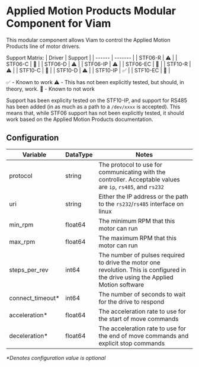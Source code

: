# Applied Motion Products Modular Component for Viam

This modular component allows Viam to control the Applied Motion Products line of motor drivers. 

Support Matrix:
| Driver | Support |
| ------ | ------- |
| STF06-R | :warning: | 
| STF06-C | :no_entry_sign: | 
| STF06-D | :warning: | 
| STF06-IP | :warning: |
| STF06-EC | :no_entry_sign: | 
| STF10-R | :warning: |
| STF10-C | :no_entry_sign: | 
| STF10-D | :warning: | 
| STF10-IP | :white_check_mark: | 
| STF10-EC | :no_entry_sign: | 

:white_check_mark: - Known to work
:warning: - This has not been explicitly tested, but should, in theory, work.
:no_entry_sign: - Known to not work

Support has been explicity tested on the STF10-IP, and support for RS485 has been added (in as much as a path to a `/dev/xxxx` is accepted). This means that, while STF06 support has not been explicitly tested, it should work based on the Applied Motion Products documentation.

## Configuration
| Variable | DataType | Notes |
| -------- | -------- | ----- |
| protocol | string   | The protocol to use for communicating with the controller. Acceptable values are `ip`, `rs485`, and `rs232` |
| uri      | string   | Either the IP address or the path to the `rs232`/`rs485` interface on linux |
| min_rpm  | float64  | The minimum RPM that this motor can run |
| max_rpm  | float64  | The maximum RPM that this motor can run |
| steps_per_rev | int64 | The number of pulses required to drive the motor one revolution. This is configured in the drive using the Applied Motion software |
| connect_timeout* | int64 | The number of seconds to wait for the drive to respond |
| acceleration* | float64 | The acceleration rate to use for the start of move commands |
| deceleration* | float64 | The acceleration rate to use for the end of move commands and explicit stop commands |

_*Denotes configuration value is optional_
